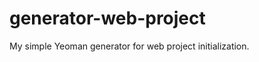 generator-web-project
=====================

My simple Yeoman generator for web project initialization.
